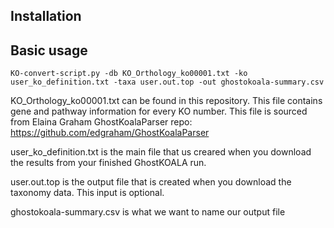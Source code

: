 ## Installation



## Basic usage
    KO-convert-script.py -db KO_Orthology_ko00001.txt -ko user_ko_definition.txt -taxa user.out.top -out ghostokoala-summary.csv
    
KO_Orthology_ko00001.txt can be found in this repository. This file contains gene and pathway information for every KO number. This file is sourced from Elaina Graham GhostKoalaParser repo: https://github.com/edgraham/GhostKoalaParser

user_ko_definition.txt is the main file that us creared when you download the results from your finished GhostKOALA run.

user.out.top is the output file that is created when you download the taxonomy data. This input is optional.

ghostokoala-summary.csv is what we want to name our output file
